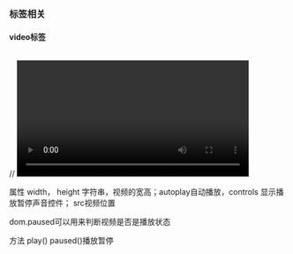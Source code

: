 ### 标签相关

#### video标签

// <video id="video1" width="420" paused=true style="margin-top:15px;">

属性 width， height 字符串，视频的宽高；autoplay自动播放，controls 显示播放暂停声音控件； src视频位置

dom.paused可以用来判断视频是否是播放状态

方法 play() paused()播放暂停